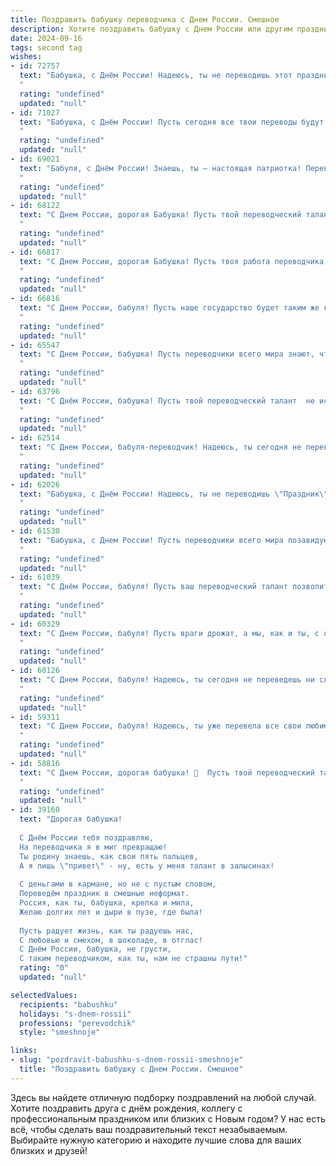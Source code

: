 ```yaml
---
title: Поздравить бабушку переводчика с Днем России. Смешное
description: Хотите поздравить бабушку с Днем России или другим праздником? Наш ИИ создаст незабываемое поздравление, а вы обязательно выделитесь среди других.  
date: 2024-09-16
tags: second tag
wishes:
- id: 72757
  text: "Бабушка, с Днём России! Надеюсь, ты не переводишь этот праздник на английский язык, чтобы не путать иностранцев с \"День Росии\" 😉. Пусть твоя жизнь будет наполнена радостью, как наша страна наполнена (в идеале) разными языками! 🎉
  "
  rating: "undefined"
  updated: "null"
- id: 71027
  text: "Бабушка, с Днём России! Пусть сегодня все твои переводы будут настолько же удачными, как твои пирожки! 😜
  "
  rating: "undefined"
  updated: "null"
- id: 69021
  text: "Бабуля, с Днём России! Знаешь, ты — настоящая патриотка! Перевела столько иностранных слов на русский, что и сама уже не помнишь, что есть оригинал! 😂
  "
  rating: "undefined"
  updated: "null"
- id: 68122
  text: "С Днем России, дорогая Бабушка! Пусть твой переводческий талант поможет тебе разобраться в суматохе нашего праздничного дня и перевести всю эту радость на язык любви и тепла! 😜
  "
  rating: "undefined"
  updated: "null"
- id: 66817
  text: "С Днем России, дорогая Бабушка! Пусть твоя работа переводчика станет еще более востребованной, а иностранцы от твоих переводов будут в восторге – ах, как они любят, чтобы им все переводили!  😉  Желаю тебе крепкого здоровья, чтобы переводить было легко и непринужденно, словно \"чай пить\"!
  "
  rating: "undefined"
  updated: "null"
- id: 66816
  text: "С Днем России, бабуля! Пусть наше государство будет таким же крепким, как твоя любовь к внукам, а ты сама  — такой же неутомимой переводчицей, как в свои лучшие годы, переводившей с немецкого \"Ich liebe dich\" на \"Я тебя люблю\"!
  "
  rating: "undefined"
  updated: "null"
- id: 65547
  text: "С Днем России, бабушка! Пусть переводчики всего мира знают, что у тебя самый богатый русский язык, полный смешных и остроумных фраз! 😜
  "
  rating: "undefined"
  updated: "null"
- id: 63796
  text: "С Днём России, бабушка! Пусть твой переводческий талант  не иссякнет, как поток русских слов, а только разрастается, как сеть магазинов \"Пятёрочка\" по всей стране!
  "
  rating: "undefined"
  updated: "null"
- id: 62514
  text: "С Днем России, бабуля-переводчик! Надеюсь, ты сегодня не переведешь все мои шутки на английский, чтобы я не понял, что ты меня троллишь! 😜
  "
  rating: "undefined"
  updated: "null"
- id: 62026
  text: "Бабушка, с Днём России! Надеюсь, ты не переводишь \"Праздник\" как \"Фестиваль\" на этот раз, а то у нас уже 12 июня - время шашлыков и пива, а не танцев с бубном! 😂
  "
  rating: "undefined"
  updated: "null"
- id: 61530
  text: "Бабушка, с Днем России! Пусть переводчики всего мира позавидуют твоей способности переводить с \"бабушкиного\" на \"внучкин\" и обратно! 🎉
  "
  rating: "undefined"
  updated: "null"
- id: 61039
  text: "С Днём России, бабуля! Пусть ваш переводческий талант позволит вам перевести даже самые запутанные рецепты бабушкиных тортов на язык современных молодых людей, чтобы они, наконец, оценили этот кулинарный шедевр!
  "
  rating: "undefined"
  updated: "null"
- id: 60329
  text: "С Днем России, бабуля! Пусть враги дрожат, а мы, как и ты, с легкостью переводим все языки,  даже самый \"заумный\" гос­ язык! 😂🇷🇺
  "
  rating: "undefined"
  updated: "null"
- id: 60126
  text: "С Днем России, бабуля! Надеюсь, ты сегодня не переведешь ни слова на иностранный язык,  а  будешь наслаждаться  родным русским, выпивая за нашу страну и за  свой любимый язык! 😉
  "
  rating: "undefined"
  updated: "null"
- id: 59311
  text: "С Днем России, бабуля! Надеюсь, ты уже перевела все свои любимые рецепты с польского на русский? 😉 И, конечно же, поздравляю с тем, что ты - переводчик! Ведь переводить чужие слова - это талант, а ты знаешь, какой у тебя талантливый внук/внучка! 😜
  "
  rating: "undefined"
  updated: "null"
- id: 58816
  text: "С Днем России, дорогая бабушка! 🥳  Пусть твой переводческий талант  будет таким же сильным, как патриотизм  путина, а язык врагов нашей страны - не более опасен, чем  русский мат  в исполнении  нашего президента.  😉
  "
  rating: "undefined"
  updated: "null"
- id: 39160
  text: "Дорогая бабушка!
  
  С Днём России тебя поздравляю,
  На переводчика я в миг превращаю!
  Ты родину знаешь, как свои пять пальцев,
  А я лишь \"привет\" - ну, есть у меня талант в залысинах!
  
  С деньгами в кармане, но не с пустым словом,
  Переведём праздник в смешные неформат.
  Россия, как ты, бабушка, крепка и мила,
  Желаю долгих лет и дыри в пузе, где была!
  
  Пусть радует жизнь, как ты радуешь нас,
  С любовью и смехом, в шоколаде, в отглас!
  С Днём России, бабушка, не грусти,
  С таким переводчиком, как ты, нам не страшны пути!"
  rating: "0"
  updated: "null"

selectedValues:
  recipients: "babushku"
  holidays: "s-dnem-rossii"
  professions: "perevodchik"
  style: "smeshnoje"

links:
- slug: "pozdravit-babushku-s-dnem-rossii-smeshnoje"
  title: "Поздравить бабушку с Днем России. Смешное"
---
```


Здесь вы найдете отличную подборку поздравлений на любой случай. 
Хотите поздравить друга с днём рождения, коллегу с профессиональным праздником или близких с Новым годом? У нас есть всё, чтобы сделать ваш поздравительный текст незабываемым. Выбирайте нужную категорию и находите лучшие слова для ваших близких и друзей!
